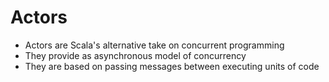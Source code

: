 # Actors

- Actors are Scala's alternative take on concurrent programming
- They provide as asynchronous model of concurrency
- They are based on passing messages between executing units of code
